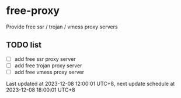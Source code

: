 
# free-proxy
Provide free ssr / trojan / vmess proxy servers


## TODO list
- [ ] add free ssr proxy server
- [ ] add free trojan proxy server
- [ ] add free vmess proxy server

Last updated at 2023-12-08 12:00:01 UTC+8, next update schedule at 2023-12-08 18:00:01 UTC+8

